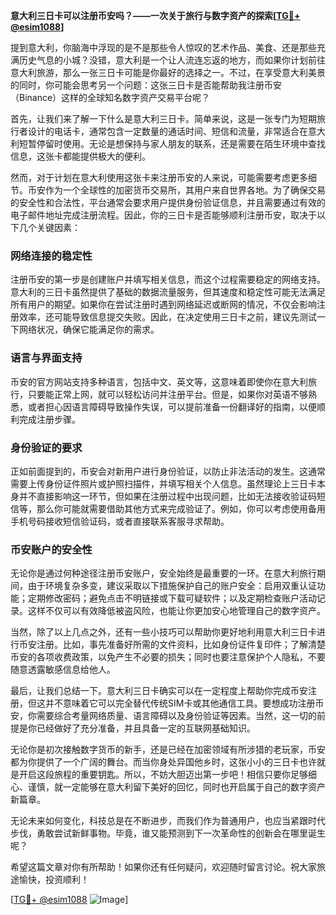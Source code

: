 **意大利三日卡可以注册币安吗？——一次关于旅行与数字资产的探索[[TG💪+ @esim1088](https://t.me/s/esim1088)]**

提到意大利，你脑海中浮现的是不是那些令人惊叹的艺术作品、美食、还是那些充满历史气息的小城？没错，意大利是一个让人流连忘返的地方，而如果你计划前往意大利旅游，那么一张三日卡可能是你最好的选择之一。不过，在享受意大利美景的同时，你可能会思考另一个问题：这张三日卡是否能帮助我注册币安（Binance）这样的全球知名数字资产交易平台呢？

首先，让我们来了解一下什么是意大利三日卡。简单来说，这是一张专门为短期旅行者设计的电话卡，通常包含一定数量的通话时间、短信和流量，非常适合在意大利短暂停留时使用。无论是想保持与家人朋友的联系，还是需要在陌生环境中查找信息，这张卡都能提供极大的便利。

然而，对于计划在意大利使用这张卡来注册币安的人来说，可能需要考虑更多细节。币安作为一个全球性的加密货币交易所，其用户来自世界各地。为了确保交易的安全性和合法性，平台通常会要求用户提供身份验证信息，并且需要通过有效的电子邮件地址完成注册流程。因此，你的三日卡是否能够顺利注册币安，取决于以下几个关键因素：

### 网络连接的稳定性

注册币安的第一步是创建账户并填写相关信息，而这个过程需要稳定的网络支持。意大利的三日卡虽然提供了基础的数据流量服务，但其速度和稳定性可能无法满足所有用户的期望。如果你在尝试注册时遇到网络延迟或断网的情况，不仅会影响注册效率，还可能导致信息提交失败。因此，在决定使用三日卡之前，建议先测试一下网络状况，确保它能满足你的需求。

### 语言与界面支持

币安的官方网站支持多种语言，包括中文、英文等，这意味着即使你在意大利旅行，只要能正常上网，就可以轻松访问并注册平台。但是，如果你对英语不够熟悉，或者担心因语言障碍导致操作失误，可以提前准备一份翻译好的指南，以便顺利完成注册步骤。

### 身份验证的要求

正如前面提到的，币安会对新用户进行身份验证，以防止非法活动的发生。这通常需要上传身份证件照片或护照扫描件，并填写相关个人信息。虽然理论上三日卡本身并不直接影响这一环节，但如果在注册过程中出现问题，比如无法接收验证码短信等，那么你可能就需要借助其他方式来完成验证了。例如，你可以考虑使用备用手机号码接收短信验证码，或者直接联系客服寻求帮助。

### 币安账户的安全性

无论你是通过何种途径注册币安账户，安全始终是最重要的一环。在意大利旅行期间，由于环境复杂多变，建议采取以下措施保护自己的账户安全：启用双重认证功能；定期修改密码；避免点击不明链接或下载可疑软件；以及定期检查账户活动记录。这样不仅可以有效降低被盗风险，也能让你更加安心地管理自己的数字资产。

当然，除了以上几点之外，还有一些小技巧可以帮助你更好地利用意大利三日卡进行币安注册。比如，事先准备好所需的文件资料，比如身份证件复印件；了解清楚币安的各项收费政策，以免产生不必要的损失；同时也要注意保护个人隐私，不要随意透露敏感信息给他人。

最后，让我们总结一下。意大利三日卡确实可以在一定程度上帮助你完成币安注册，但这并不意味着它可以完全替代传统SIM卡或其他通信工具。要想成功注册币安，你需要综合考量网络质量、语言障碍以及身份验证等因素。当然，这一切的前提是你已经做好了充分准备，并且具备一定的互联网基础知识。

无论你是初次接触数字货币的新手，还是已经在加密领域有所涉猎的老玩家，币安都为你提供了一个广阔的舞台。而当你身处异国他乡时，这张小小的三日卡也许就是开启这段旅程的重要钥匙。所以，不妨大胆迈出第一步吧！相信只要你足够细心、谨慎，就一定能够在意大利留下美好的回忆，同时也开启属于自己的数字资产新篇章。

无论未来如何变化，科技总是在不断进步，而我们作为普通用户，也应当紧跟时代步伐，勇敢尝试新鲜事物。毕竟，谁又能预测到下一次革命性的创新会在哪里诞生呢？

希望这篇文章对你有所帮助！如果你还有任何疑问，欢迎随时留言讨论。祝大家旅途愉快，投资顺利！

[[TG💪+ @esim1088](https://t.me/s/esim1088) ![Image](https://i.postimg.cc/4NQfJmqS/Snipaste-2025-05-13-00-14-12.png)]
